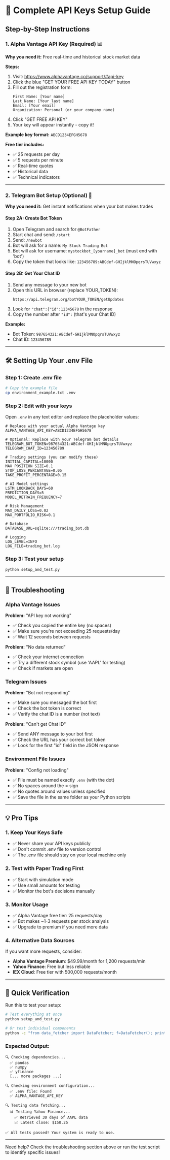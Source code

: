 # 🔑 Complete API Keys Setup Guide

## Step-by-Step Instructions

### 1. Alpha Vantage API Key (Required) 📊

**Why you need it:** Free real-time and historical stock market data

**Steps:**
1. Visit: https://www.alphavantage.co/support/#api-key
2. Click the blue "GET YOUR FREE API KEY TODAY" button
3. Fill out the registration form:
   ```
   First Name: [Your name]
   Last Name: [Your last name]
   Email: [Your email]
   Organization: Personal (or your company name)
   ```
4. Click "GET FREE API KEY"
5. Your key will appear instantly - copy it!

**Example key format:** `ABCD1234EFGH5678`

**Free tier includes:**
- ✅ 25 requests per day
- ✅ 5 requests per minute
- ✅ Real-time quotes
- ✅ Historical data
- ✅ Technical indicators

---

### 2. Telegram Bot Setup (Optional) 📱

**Why you need it:** Get instant notifications when your bot makes trades

#### Step 2A: Create Bot Token

1. Open Telegram and search for `@BotFather`
2. Start chat and send: `/start`
3. Send: `/newbot`
4. Bot will ask for a name: `My Stock Trading Bot`
5. Bot will ask for username: `mystockbot_[yourname]_bot` (must end with 'bot')
6. Copy the token that looks like: `123456789:ABCdef-GHIjklMNOpqrsTUVwxyz`

#### Step 2B: Get Your Chat ID

1. Send any message to your new bot
2. Open this URL in browser (replace YOUR_TOKEN):
   ```
   https://api.telegram.org/botYOUR_TOKEN/getUpdates
   ```
3. Look for `"chat":{"id":12345678` in the response
4. Copy the number after `"id":` (that's your Chat ID)

**Example:**
- Bot Token: `987654321:ABCdef-GHIjklMNOpqrsTUVwxyz`
- Chat ID: `123456789`

---

## 🛠️ Setting Up Your .env File

### Step 1: Create .env file
```bash
# Copy the example file
cp environment_example.txt .env
```

### Step 2: Edit with your keys
Open `.env` in any text editor and replace the placeholder values:

```env
# Replace with your actual Alpha Vantage key
ALPHA_VANTAGE_API_KEY=ABCD1234EFGH5678

# Optional: Replace with your Telegram bot details
TELEGRAM_BOT_TOKEN=987654321:ABCdef-GHIjklMNOpqrsTUVwxyz
TELEGRAM_CHAT_ID=123456789

# Trading settings (you can modify these)
INITIAL_CAPITAL=10000
MAX_POSITION_SIZE=0.1
STOP_LOSS_PERCENTAGE=0.05
TAKE_PROFIT_PERCENTAGE=0.15

# AI Model settings
LSTM_LOOKBACK_DAYS=60
PREDICTION_DAYS=5
MODEL_RETRAIN_FREQUENCY=7

# Risk Management
MAX_DAILY_LOSS=0.02
MAX_PORTFOLIO_RISK=0.1

# Database
DATABASE_URL=sqlite:///trading_bot.db

# Logging
LOG_LEVEL=INFO
LOG_FILE=trading_bot.log
```

### Step 3: Test your setup
```bash
python setup_and_test.py
```

---

## 🔧 Troubleshooting

### Alpha Vantage Issues

**Problem:** "API key not working"
- ✅ Check you copied the entire key (no spaces)
- ✅ Make sure you're not exceeding 25 requests/day
- ✅ Wait 12 seconds between requests

**Problem:** "No data returned"
- ✅ Check your internet connection
- ✅ Try a different stock symbol (use 'AAPL' for testing)
- ✅ Check if markets are open

### Telegram Issues

**Problem:** "Bot not responding"
- ✅ Make sure you messaged the bot first
- ✅ Check the bot token is correct
- ✅ Verify the chat ID is a number (not text)

**Problem:** "Can't get Chat ID"
- ✅ Send ANY message to your bot first
- ✅ Check the URL has your correct bot token
- ✅ Look for the first "id" field in the JSON response

### Environment File Issues

**Problem:** "Config not loading"
- ✅ File must be named exactly `.env` (with the dot)
- ✅ No spaces around the = sign
- ✅ No quotes around values unless specified
- ✅ Save the file in the same folder as your Python scripts

---

## 💡 Pro Tips

### 1. Keep Your Keys Safe
- ✅ Never share your API keys publicly
- ✅ Don't commit .env file to version control
- ✅ The .env file should stay on your local machine only

### 2. Test with Paper Trading First
- ✅ Start with simulation mode
- ✅ Use small amounts for testing
- ✅ Monitor the bot's decisions manually

### 3. Monitor Usage
- ✅ Alpha Vantage free tier: 25 requests/day
- ✅ Bot makes ~1-3 requests per stock analysis
- ✅ Upgrade to premium if you need more data

### 4. Alternative Data Sources
If you want more requests, consider:
- **Alpha Vantage Premium**: $49.99/month for 1,200 requests/min
- **Yahoo Finance**: Free but less reliable
- **IEX Cloud**: Free tier with 500,000 requests/month

---

## 🎯 Quick Verification

Run this to test your setup:

```bash
# Test everything at once
python setup_and_test.py

# Or test individual components
python -c "from data_fetcher import DataFetcher; f=DataFetcher(); print('✅ API working!' if f.get_stock_data('AAPL') is not None else '❌ API failed')"
```

### Expected Output:
```
🔍 Checking dependencies...
  ✅ pandas
  ✅ numpy
  ✅ yfinance
  [... more packages ...]

🔍 Checking environment configuration...
  ✅ .env file: Found
  ✅ ALPHA_VANTAGE_API_KEY

🔍 Testing data fetching...
  📊 Testing Yahoo Finance...
    ✅ Retrieved 30 days of AAPL data
    📈 Latest close: $150.25

✅ All tests passed! Your system is ready to use.
```

---

Need help? Check the troubleshooting section above or run the test script to identify specific issues! 